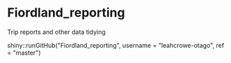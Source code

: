 # Fiordland_reporting
Trip reports and other data tidying


shiny::runGitHub("Fiordland_reporting", username = "leahcrowe-otago", ref = "master")
